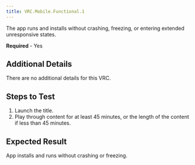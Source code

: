 ```yaml
---
title: VRC.Mobile.Functional.1
---
```

The app runs and installs without crashing, freezing, or entering extended unresponsive states.

**Required** - Yes

## Additional Details

There are no additional details for this VRC. 

## Steps to Test

1. Launch the title.
2. Play through content for at least 45 minutes, or the length of the content if less than 45 minutes.
## Expected Result

App installs and runs without crashing or freezing.

